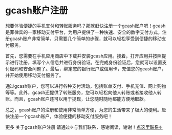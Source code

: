 # gcash账户注册

想要体验便捷的手机支付和转账服务吗？那就赶快注册一个gcash账户吧！gcash是菲律宾的一家移动支付平台，为用户提供了一种快速、安全的数字支付方式。注册gcash账户非常简单，只需要几个简单的步骤，就可以轻松享受到便捷的移动支付服务。

首先，您需要在手机应用商店中下载并安装gcash应用。接着，打开应用并按照提示进行注册，填写个人信息并进行身份验证。在完成身份验证后，您就可以设置支付密码和安全问题了。最后，绑定您的银行账户或信用卡，充值您的gcash账户，并开始使用移动支付服务了。

通过gcash账户，您可以进行各种支付活动，包括账单支付、手机充值、网上购物等等。此外，gcash还提供了转账服务，您可以轻松向他人转账或者接收他人转账。而且，gcash账户还可以用于提现，让您随时随地都能方便地取款。

总之，gcash账户的注册和使用非常简单方便，为您的生活带来了极大的便利。赶快注册一个gcash账户，体验便捷的移动支付服务吧！

更多 关于gcash账户注册 请通过✈与我们联系，感谢阅读，谢谢！[点这里联系✈](https://ss.k02.cc)